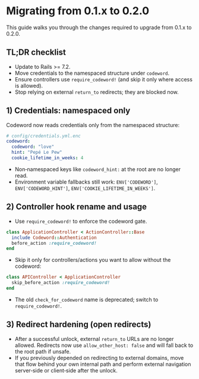 # Migrating from 0.1.x to 0.2.0

This guide walks you through the changes required to upgrade from 0.1.x to 0.2.0.

## TL;DR checklist

- Update to Rails >= 7.2.
- Move credentials to the namespaced structure under `codeword`.
- Ensure controllers use `require_codeword!` (and skip it only where access is allowed).
- Stop relying on external `return_to` redirects; they are blocked now.

## 1) Credentials: namespaced only

Codeword now reads credentials only from the namespaced structure:

```yml
# config/credentials.yml.enc
codeword:
  codeword: "love"
  hint: "Pepé Le Pew"
  cookie_lifetime_in_weeks: 4
```

- Non‑namespaced keys like `codeword_hint:` at the root are no longer read.
- Environment variable fallbacks still work: `ENV['CODEWORD']`, `ENV['CODEWORD_HINT']`, `ENV['COOKIE_LIFETIME_IN_WEEKS']`.

## 2) Controller hook rename and usage

- Use `require_codeword!` to enforce the codeword gate.

```ruby
class ApplicationController < ActionController::Base
  include Codeword::Authentication
  before_action :require_codeword!
end
```

- Skip it only for controllers/actions you want to allow without the codeword:

```ruby
class APIController < ApplicationController
  skip_before_action :require_codeword!
end
```

- The old `check_for_codeword` name is deprecated; switch to `require_codeword!`.

## 3) Redirect hardening (open redirects)

- After a successful unlock, external `return_to` URLs are no longer allowed. Redirects now use `allow_other_host: false` and will fall back to the root path if unsafe.
- If you previously depended on redirecting to external domains, move that flow behind your own internal path and perform external navigation server‑side or client‑side after the unlock.

